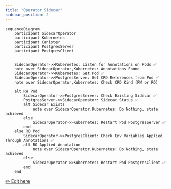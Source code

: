 ```yaml
---
title: "Operator Sidecar"
sidebar_position: 2
---
```


```mermaid
sequenceDiagram
    participant SidecarOperator
    participant Kubernetes
    participant Canister
    participant PostgresServer
    participant PostgresClient


    SidecarOperator->>Kubernetes: Listen for Annotations on Pods ✅
    note over SidecarOperator,Kubernetes: Annotations Found
    SidecarOperator->>Kubernetes: Get Pod ✅
    SidecarOperator->>PostgresServer: Get CRD References from Pod ✅
    note over SidecarOperator,Kubernetes: Check CRD Kind (RW or RO)

    alt RW Pod
        SidecarOperator->>PostgresServer: Check Existing Sidecar ✅
        PostgresServer->>SidecarOperator: Sidecar Status ✅
        alt Sidecar Exists
            note over SidecarOperator,Kubernetes: Do Nothing, state achieved
        else
            SidecarOperator->>Kubernetes: Restart Pod PostgresServer ✅
        end
    else RO Pod
        SidecarOperator->>PostgresClient: Check Env Variables Applied Through Annotations ✅
        alt RO Applied Annotation
            note over SidecarOperator,Kubernetes: Do Nothing, state achieved
        else
            SidecarOperator->>Kubernetes: Restart Pod PostgresClient ✅
        end
    end
```

[✏️ Edit here](https://mermaid.live/edit#pako:eNrNVMGO0zAQ_RXLJ5BC1TS0aXNYadUuHBZYlCJWQrl442ljbWMH26l2qXrkL_g6voRxvNk0Lax6xLnYmZn33jxbs6O54kATauB7DTKHhWBrzcpMElwV01bkomLSkqXgkDN9U4FmVunThOv6DrQEC-Y0NmdSGAt_qfqsjF1rMEvQ25fi840AaTPpPpdzJOfNxUXHn5APjk2SldLkUkplmRVKGqIk4nFDfv_66VEwBEQh8TFecIh2CPFO1ZKfI-E9OPG84zpN7_fuS-bpgqSwAu0uw5CVVmUf5jzJ8wLy-wbsWkhOXqW3BL1Ib163_rGNJfgTof35PIUe9uoB7RVy3RZ04tzq1yDIEWzyXLZEU2vTr3a62njDY7rY-e0vFPmkbIEaA2KQBQjLCwFbOOgWNgb62C9faAqIpP2l9nvsdwDt-3AEaPm5HvsX_uyx3JKvTAt2t8FncFlVGOXkS6FVvS56L_LEPqRs87u8_9lF3_m_XHQb_9GAlqBLJjgOrJ0LZ9QWUEJGE9xypu8zmsk95rHaquWjzGlidQ0BrSuO-p-GG01WDGUHFCfMN6XKNgmPNNnRB5qEbwfxLJ6Gk2k8G0ejKA4D-oi_40E8GkbD2Xg2jMfRJJ7sA_qjQQgHw9EojKaYixXhdBJQ4AL7_-jnazNmWx1XTcTT7v8A4JfcLg)